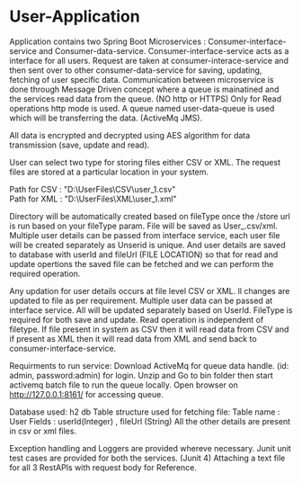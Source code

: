 # User-Application 

Application contains two Spring Boot Microservices : Consumer-interface-service and Consumer-data-service. Consumer-interface-service acts as a interface for all users. Request are taken at consumer-interace-service and then sent over to other consumer-data-service for saving, updating, fetching of user specific data. 
Communication between microservice is done through Message Driven concept where a queue is mainatined and the services read data from the queue. (NO http or HTTPS) 
Only for Read operations http mode is used.
A queue named user-data-queue is used which will be transferring the data. (ActiveMq JMS).

All data is encrypted and decrypted using AES algorithm for data transmission (save, update and read).

User can select two type for storing files either CSV or XML. The request files are stored at a particular location in your system.

Path for CSV : "D:\UserFiles\CSV\user_1.csv"  
Path for XML : "D:\UserFiles\XML\user_1.xml"

Directory will be automatically created based on fileType once the /store url is run based on your fileType param.
File will be saved as User_<userId>.csv/xml. 
Multiple user details can be passed from interface service, each user file will be created separately as Unserid is unique. And user details are saved to database with userId and fileUrl (FILE LOCATION) so that for read and update opertions the saved file can be fetched and we can perform the required operation.
  
Any updation for user details occurs at file level CSV or XML. ll changes are updated to file as per requirement. Multiple user data can be passed at interface service. All will be updated separately based on UserId.
FileType is required for both save and update.
Read operation is independent of filetype. If file present in system as CSV then it will read data from CSV and if present as XML then it will read data from XML and send back to consumer-interface-service.

Requirments to run service:
Download ActiveMq for queue data handle. (id: admin, password:admin) for login. Unzip and Go to bin folder then start activemq batch file to run the queue locally.
Open browser on http://127.0.0.1:8161/ for accessing queue.

Database used:
h2 db
Table structure used for fetching file: 
Table name : User
Fields : userId(Integer) , fileUrl (String)
All the other details are present in csv or xml files.

Exception handling and Loggers are provided whereve necessary.
Junit unit test cases are provided for both the services. (Junit 4)
Attaching a text file for all 3 RestAPIs with request body for Reference.
